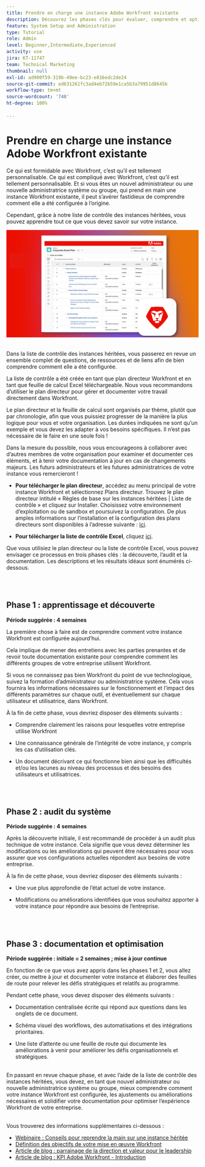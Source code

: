 ```yaml
---
title: Prendre en charge une instance Adobe Workfront existante
description: Découvrez les phases clés pour évaluer, comprendre et optimiser votre instance de Workfront en tant que nouvel administrateur ou nouvelle administratrice système ou groupe.
feature: System Setup and Administration
type: Tutorial
role: Admin
level: Beginner,Intermediate,Experienced
activity: use
jira: KT-11747
team: Technical Marketing
thumbnail: null
exl-id: ad900f59-319b-49ee-bc23-e816edc2de24
source-git-commit: ed631261fc3ad4eb72b59e1ca5b3a79951d8645b
workflow-type: tm+mt
source-wordcount: '748'
ht-degree: 100%

---
```


# Prendre en charge une instance Adobe Workfront existante

Ce qui est formidable avec Workfront, c’est qu’il est tellement personnalisable. Ce qui est compliqué avec Workfront, c’est qu’il est tellement personnalisable. Et si vous êtes un nouvel administrateur ou une nouvelle administratrice système ou groupe, qui prend en main une instance Workfront existante, il peut s’avérer fastidieux de comprendre comment elle a été configurée à l’origine.

Cependant, grâce à notre liste de contrôle des instances héritées, vous pouvez apprendre tout ce que vous devez savoir sur votre instance.

![Image de liste de contrôle des instances héritées](assets/wf-inherited-instance-image.png)
<br></br>

Dans la liste de contrôle des instances héritées, vous passerez en revue un ensemble complet de questions, de ressources et de liens afin de bien comprendre comment elle a été configurée.

La liste de contrôle a été créée en tant que plan directeur Workfront et en tant que feuille de calcul Excel téléchargeable. Nous vous recommandons d’utiliser le plan directeur pour gérer et documenter votre travail directement dans Workfront.

Le plan directeur et la feuille de calcul sont organisés par thème, plutôt que par chronologie, afin que vous puissiez progresser de la manière la plus logique pour vous et votre organisation. Les durées indiquées ne sont qu’un exemple et vous devez les adapter à vos besoins spécifiques. Il n’est pas nécessaire de le faire en une seule fois !

Dans la mesure du possible, nous vous encourageons à collaborer avec d’autres membres de votre organisation pour examiner et documenter ces éléments, et à tenir votre documentation à jour en cas de changements majeurs. Les futurs administrateurs et les futures administratrices de votre instance vous remercieront !

* <b>Pour télécharger le plan directeur</b>, accédez au menu principal de votre instance Workfront et sélectionnez Plans directeur. Trouvez le plan directeur intitulé « Règles de base sur les instances héritées | Liste de contrôle » et cliquez sur Installer. Choisissez votre environnement d’exploitation ou de sandbox et poursuivez la configuration. De plus amples informations sur l’installation et la configuration des plans directeurs sont disponibles à l’adresse suivante : [ici](https://experienceleague.adobe.com/docs/workfront/using/administration-and-setup/blueprints/blueprints-install.html?lang=fr).

* <b>Pour télécharger la liste de contrôle Excel</b>, cliquez [ici](assets/adobe-workfront-system-admin-playbook-inherited-instance.xlsx).

Que vous utilisiez le plan directeur ou la liste de contrôle Excel, vous pouvez envisager ce processus en trois phases clés : la découverte, l’audit et la documentation. Les descriptions et les résultats idéaux sont énumérés ci-dessous.

<br>
</br>

## Phase 1 : apprentissage et découverte

<b>Période suggérée : 4 semaines</b>

La première chose à faire est de comprendre comment votre instance Workfront est configurée aujourd’hui.

Cela implique de mener des entretiens avec les parties prenantes et de revoir toute documentation existante pour comprendre comment les différents groupes de votre entreprise utilisent Workfront.

Si vous ne connaissez pas bien Workfront du point de vue technologique, suivez la formation d’administrateur ou administratrice système. Cela vous fournira les informations nécessaires sur le fonctionnement et l’impact des différents paramètres sur chaque outil, et éventuellement sur chaque utilisateur et utilisatrice, dans Workfront.

À la fin de cette phase, vous devriez disposer des éléments suivants :

* Comprendre clairement les raisons pour lesquelles votre entreprise utilise Workfront

* Une connaissance générale de l’intégrité de votre instance, y compris les cas d’utilisation clés.

* Un document décrivant ce qui fonctionne bien ainsi que les difficultés et/ou les lacunes au niveau des processus et des besoins des utilisateurs et utilisatrices.
<br>
</br>

## Phase 2 : audit du système

<b>Période suggérée : 4 semaines </b>

Après la découverte initiale, il est recommandé de procéder à un audit plus technique de votre instance. Cela signifie que vous devez déterminer les modifications ou les améliorations qui peuvent être nécessaires pour vous assurer que vos configurations actuelles répondent aux besoins de votre entreprise.

À la fin de cette phase, vous devriez disposer des éléments suivants :

* Une vue plus approfondie de l’état actuel de votre instance.

* Modifications ou améliorations identifiées que vous souhaitez apporter à votre instance pour répondre aux besoins de l’entreprise.
<br>
</br>

## Phase 3 : documentation et optimisation

<b>Période suggérée : initiale = 2 semaines ; mise à jour continue </b>

En fonction de ce que vous avez appris dans les phases 1 et 2, vous allez créer, ou mettre à jour et documenter votre instance et élaborer des feuilles de route pour relever les défis stratégiques et relatifs au programme.

Pendant cette phase, vous devez disposer des éléments suivants :

* Documentation centralisée écrite qui répond aux questions dans les onglets de ce document.

* Schéma visuel des workflows, des automatisations et des intégrations prioritaires.

* Une liste d’attente ou une feuille de route qui documente les améliorations à venir pour améliorer les défis organisationnels et stratégiques.

<br>
En passant en revue chaque phase, et avec l’aide de la liste de contrôle des instances héritées, vous devez, en tant que nouvel administrateur ou nouvelle administratrice système ou groupe, mieux comprendre comment votre instance Workfront est configurée, les ajustements ou améliorations nécessaires et solidifier votre documentation pour optimiser l’expérience Workfront de votre entreprise.

<br>
</br>

Vous trouverez des informations supplémentaires ci-dessous :
* [Webinaire : Conseils pour reprendre la main sur une instance héritée](https://experienceleaguecommunities.adobe.com/t5/workfront-discussions/webinar-system-admin-essentials-tips-for-taking-over-an-existing/td-p/571873?lang=fr)
* [Définition des objectifs de votre mise en œuvre Workfront](https://experienceleague.adobe.com/docs/workfront/using/administration-and-setup/get-started-administration/define-wf-goals-objectives.html?lang=fr)
* [Article de blog : parrainage de la direction et valeur pour le leadership](https://experienceleaguecommunities.adobe.com/t5/workfront-blogs/logging-in-for-the-first-time-as-a-new-or-existing-workfront/ba-p/518353?lang=fr)
* [Article de blog : KPI Adobe Workfront - Introduction](https://experienceleaguecommunities.adobe.com/t5/workfront-blogs/logging-in-for-the-first-time-as-a-new-or-existing-workfront/ba-p/549001?lang=fr)
